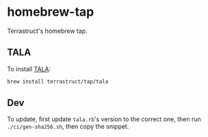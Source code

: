 # homebrew-tap

Terrastruct's homebrew tap.

## TALA

To install [TALA](https://github.com/terrastruct/TALA):

```sh
brew install terrastruct/tap/tala
```

## Dev

To update, first update `tala.rb`'s version to the correct one, then run `./ci/gen-sha256.sh`, then copy the snippet.
